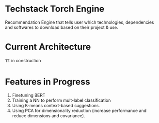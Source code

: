 # Techstack Torch Engine
Recommendation Engine that tells user which technologies, dependencies and softwares to download based on their project &amp; use.

# Current Architecture
🏗️ in construction

# Features in Progress
1. Finetuning BERT
2. Training a NN to perform mult-label classification
3. Using K-means context-based suggestions.
4. Using PCA for dimensionality reduction (increase performance and reduce dimensions and covariance).
